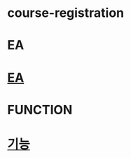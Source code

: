 # course-registration
# EA
# [EA](https://user-images.githubusercontent.com/90022940/175594537-c94de122-20dc-4061-a8da-834e17debe7d.png)
# FUNCTION
# [기능](https://user-images.githubusercontent.com/90022940/175595167-5ea4408b-2df5-445a-9545-419c416f3c63.png)

